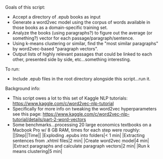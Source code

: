Goals of this script:

* Accept a directory of .epub books as input
* Generate a word2vec model using the corpus of words available in those books as a domain-specific training set.
* Analyze the books (using paragraphs?) to figure out the average (or something?) vector for each passage/paragraph/sentence.
* Using k-means clustering or similar, find the "most similar paragraphs" by word2vec-based "paragraph vectors".
* Output lists of highly relevant passages that could be linked to each other, presented side by side, etc...something interesting.

To run:

* Include .epub files in the root directory alongside this script...run it.

Background info:

* This script owes a lot to this set of Kaggle NLP tutorials: https://www.kaggle.com/c/word2vec-nlp-tutorial
* Specifically for more info on tweaking the word2vec hyperparameters see this page: https://www.kaggle.com/c/word2vec-nlp-tutorial/details/part-2-word-vectors
* Some benchmarks...processing 20 large economics textbooks on a Macbook Pro w/ 8 GB RAM, times for each step were roughly:
||Step||Time||
|Exploding .epubs into folders|< 1 min|
|Extracting sentences from .xhtml files|2 min|
|Create word2vec model|4 min|
|Extract paragraphs and calculate paragraph vectors|2 min|
|Run k means clustering|5 min|

